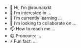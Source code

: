 - 👋 Hi, I’m @rounakrkt
- 👀 I’m interested in ...
- 🌱 I’m currently learning ...
- 💞️ I’m looking to collaborate on ...
- 📫 How to reach me ...
- 😄 Pronouns: ...
- ⚡ Fun fact: ...

<!---
rounakrkt/rounakrkt is a ✨ special ✨ repository because its `README.md` (this file) appears on your GitHub profile.
You can click the Preview link to take a look at your changes.
--->
